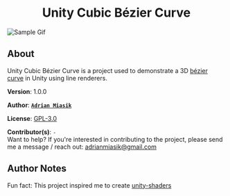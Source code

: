 <h1 align="center">Unity Cubic Bézier Curve</h1>

![Sample Gif](promotional/cubic-bezier-curve-demo-preview.gif)

## About

Unity Cubic Bézier Curve is a project used to demonstrate a 3D [bézier curve](https://en.wikipedia.org/wiki/B%C3%A9zier_curve) in Unity using line renderers.

**Version**:  1.0.0

**Author**:  **[`Adrian Miasik`](https://adrian-miasik.com)**

**License**: [GPL-3.0](LICENSE)

**Contributor(s)**: `-`  
Want to help? If you're interested in contributing to the project, please send me a message / reach out: adrianmiasik@gmail.com

## Author Notes
Fun fact: This project inspired me to create [unity-shaders](https://github.com/adrian-miasik/unity-shaders/releases/tag/v1.0.0)
